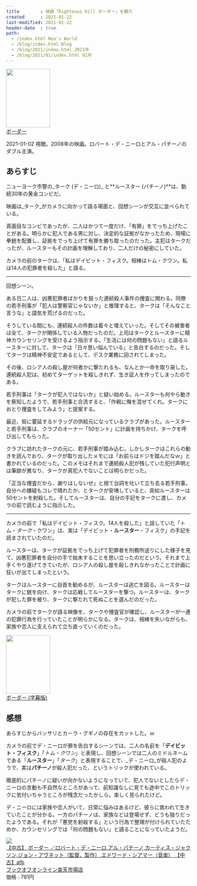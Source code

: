 ```yaml
---
title        : 映画「Righteous Kill ボーダー」を観た
created      : 2021-01-22
last-modified: 2021-01-22
header-date  : true
path:
  - /index.html Neo's World
  - /blog/index.html Blog
  - /blog/2021/index.html 2021年
  - /blog/2021/01/index.html 01月
---
```


<div class="ad-amazon">
  <div class="ad-amazon-image">
    <a href="https://www.amazon.co.jp/dp/B08QL3S6V8?tag=neos21-22&amp;linkCode=osi&amp;th=1&amp;psc=1">
      <img src="https://m.media-amazon.com/images/I/51xTxuQhKeL._SL160_.jpg" width="120" height="160">
    </a>
  </div>
  <div class="ad-amazon-info">
    <div class="ad-amazon-title">
      <a href="https://www.amazon.co.jp/dp/B08QL3S6V8?tag=neos21-22&amp;linkCode=osi&amp;th=1&amp;psc=1">ボーダー</a>
    </div>
  </div>
</div>

2021-01-02 視聴。2008年の映画。ロバート・デ・ニーロとアル・パチーノのダブル主演。

## あらすじ

ニューヨーク市警の_ターク (デ・ニーロ)_ と**ルースター (パチーノ)**は、勤続30年の黄金コンビだ。

映画は_ターク_がカメラに向かって語る場面と、回想シーンが交互に並べられている。

真面目なコンビであったが、二人はかつて一度だけ、「有罪」をでっち上げたことがある。明らかに犯人である男に対し、決定的な証拠がなかったため、現場に拳銃を配置し、証拠をでっち上げて有罪を勝ち取ったのだった。主犯はタークだったが、ルースターもその計画を理解しており、二人だけの秘密にしていた。

カメラの前のタークは、「私はデイビット・フィスク。相棒はトム・クワン。私は14人の犯罪者を殺した」と語る。

---

回想シーン。

ある日二人は、凶悪犯罪者ばかりを狙った連続殺人事件の捜査に関わる。同僚の若手刑事が「犯人は警察官じゃないか」と推理すると、タークは「そんなこと言うな」と語気を荒げるのだった。

そうしている間にも、連続殺人の件数は着々と増えていった。そしてその被害者は全て、タークが関係している人物だったのだ。上司はタークとルースターに精神カウンセリングを受けるよう指示する。「生活には何の問題もない」と語るルースターに対して、タークは「日々思い悩んでいる」と告白するのだった。そしてタークは精神不安定であるとして、デスク業務に回されてしまった。

その後、ロシア人の殺し屋が何者かに撃たれるも、なんとか一命を取り戻した。連続殺人犯は、初めてターゲットを殺しきれず、生き証人を作ってしまったのである。

若手刑事は「タークが犯人ではないか」と疑い始める。ルースターも何やら動きを察知したようで、若手刑事と合流すると、「作戦に俺を混ぜてくれ。タークにおとり捜査をしてみよう」と提案する。

最近、街に蔓延するドラッグの供給元になっているクラブがあった。ルースターと若手刑事は、クラブのオーナー「50セント」に計画を持ちかけ、タークを呼び出してもらった。

クラブに訪れたタークの元に、若手刑事が踏み込む。しかしタークはこれらの動きを読んでおり、タークが取り出したメモには「お前らはドジを踏んだなｗ」と書かれているのだった。このメモはそれまで連続殺人犯が残していた犯行声明とは筆跡が異なり、タークが真犯人でないことは明らかだった。

「正当な捜査だから、謝りはしないぜ」と捨て台詞を吐いて立ち去る若手刑事。自分への嫌疑もコレで晴れたか、とタークが安堵していると、突如ルースターは50セントを射殺した。そしてルースターは、自分の手記をタークに渡し、カメラの前で読むように指示した。

---

カメラの前で「私はデイビット・フィスク。14人を殺した」と話していた「トム・_ターク_・クワン」は、実は「デイビット・**ルースター**・フィスク」の手記を読まされていたのだ。

ルースターは、タークが証拠をでっち上げて犯罪者を刑務所送りにした様子を見て、凶悪犯罪者を自分の手で始末することを思い立ったのだという。それまで上手くやり遂げてきていたが、ロシア人の殺し屋を殺しきれなかったことで計画に狂いが出てしまったという。

タークはルースターに自首を勧めるが、ルースターは逃亡を図る。ルースターはタークに銃を向け、タークは応戦してルースターを撃つ。ルースターは、タークが犯した罪を被り、タークに撃たれて死ぬことを選んだのだった。

カメラの前でタークが語る映像を、タークや捜査官が確認し、ルースターが一連の犯罪行為を行っていたことが明らかになる。タークは、相棒を失いながらも、家族や恋人に支えられて立ち直っていくのだった。

<div class="ad-amazon">
  <div class="ad-amazon-image">
    <a href="https://www.amazon.co.jp/dp/B00FIYHNOE?tag=neos21-22&amp;linkCode=osi&amp;th=1&amp;psc=1">
      <img src="https://m.media-amazon.com/images/I/51gfCZ5ogKL._SL160_.jpg" width="120" height="160">
    </a>
  </div>
  <div class="ad-amazon-info">
    <div class="ad-amazon-title">
      <a href="https://www.amazon.co.jp/dp/B00FIYHNOE?tag=neos21-22&amp;linkCode=osi&amp;th=1&amp;psc=1">ボーダー (字幕版)</a>
    </div>
  </div>
</div>

## 感想

あらすじからバッサリとカーラ・グギノの存在をカットした。ｗ

カメラの前でデ・ニーロが罪を告白するシーンでは、二人の名前を「**デイビット・フィスク**」「_トム・クワン_」と表現し、回想シーンでは二人のミドルネームである「**ルースター**」「_ターク_」と表現することで、_デ・ニーロ_が殺人犯のようで、実は**パチーノ**が殺人犯だった、というトリックが使われている。

徹底的にパチーノに疑いが向かないようになっていて、犯人でないとしたらデ・ニーロの言動も不自然なところがあって、前知識なしに見ても途中でこのトリックに気付いちゃうところが残念だったかしら。楽しく見られたけど。

デ・ニーロには家族や恋人がいて、日常に悩みはあるけど、彼らに救われて生きていたことが分かる。一方のパチーノは、家族などは登場せず、どうも独りだったようである。それが「悪党を射殺する」という行為で整理が付けられていたためか、カウンセリングでは「何の問題もない」と語ることになっていたようだ。

<div class="ad-rakuten">
  <div class="ad-rakuten-image">
    <a href="https://hb.afl.rakuten.co.jp/hgc/g00rc682.waxyceda.g00rc682.waxyd8cb/?pc=https%3A%2F%2Fitem.rakuten.co.jp%2Fbookoffonline%2F0016387301%2F&amp;m=http%3A%2F%2Fm.rakuten.co.jp%2Fbookoffonline%2Fi%2F11343519%2F">
      <img src="https://thumbnail.image.rakuten.co.jp/@0_mall/bookoffonline/cabinet/280/0016387301l.jpg?_ex=128x128">
    </a>
  </div>
  <div class="ad-rakuten-info">
    <div class="ad-rakuten-title">
      <a href="https://hb.afl.rakuten.co.jp/hgc/g00rc682.waxyceda.g00rc682.waxyd8cb/?pc=https%3A%2F%2Fitem.rakuten.co.jp%2Fbookoffonline%2F0016387301%2F&amp;m=http%3A%2F%2Fm.rakuten.co.jp%2Fbookoffonline%2Fi%2F11343519%2F">【中古】 ボーダー ／ロバート・デ・ニーロ,アル・パチーノ,カーティス・ジャクソン,ジョン・アヴネット（監督、製作）,エドワード・シアマー（音楽） 【中古】afb</a>
    </div>
    <div class="ad-rakuten-shop">
      <a href="https://hb.afl.rakuten.co.jp/hgc/g00rc682.waxyceda.g00rc682.waxyd8cb/?pc=https%3A%2F%2Fwww.rakuten.co.jp%2Fbookoffonline%2F&amp;m=http%3A%2F%2Fm.rakuten.co.jp%2Fbookoffonline%2F">ブックオフオンライン楽天市場店</a>
    </div>
    <div class="ad-rakuten-price">価格 : 781円</div>
  </div>
</div>
